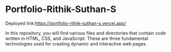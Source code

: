 # Portfolio-Rithik-Suthan-S

Deployed link:https://portfolio-rithik-suthan-s.vercel.app/

In this repository, you will find various files and directories that contain code written in HTML, CSS, and JavaScript. These are three fundamental technologies used for creating dynamic and interactive web pages.
